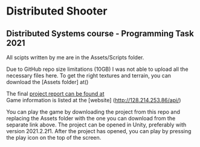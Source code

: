 # Distributed Shooter

## Distributed Systems course - Programming Task 2021

All scipts written by me are in the Assets/Scripts folder.

Due to GitHub repo size limitations (10GB) I was not able to upload all the necessary files here. To get the right textures and terrain, you can download the [Assets folder] at()  

The final [project report can be found at](https://docs.google.com/document/d/1Y667sHizHCqbZ74C8EBlDwTeMErk6T3g/)  
Game information is listed at the [website] (http://128.214.253.86/api/)  

You can play the game by downloading the project from this repo and replacing the Assets folder with the one you can download from the separate link above. The project can be opened in Unity, preferably with version 2021.2.2f1. After the project has opened, you can play by pressing the play icon on the top of the screen.
